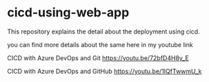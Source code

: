 # cicd-using-web-app

This repository explains the detail about the deployment using cicd.

you can find more details about the same here in my youtube link

CICD with Azure DevOps and Git
https://youtu.be/72bfD4H8y_E

CICD with Azure DevOps and GitHub
https://youtu.be/1IQfTwwmU_k



